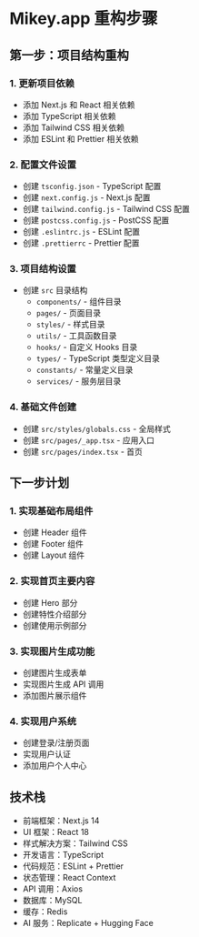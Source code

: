 # Mikey.app 重构步骤

## 第一步：项目结构重构

### 1. 更新项目依赖

- 添加 Next.js 和 React 相关依赖
- 添加 TypeScript 相关依赖
- 添加 Tailwind CSS 相关依赖
- 添加 ESLint 和 Prettier 相关依赖

### 2. 配置文件设置

- 创建 `tsconfig.json` - TypeScript 配置
- 创建 `next.config.js` - Next.js 配置
- 创建 `tailwind.config.js` - Tailwind CSS 配置
- 创建 `postcss.config.js` - PostCSS 配置
- 创建 `.eslintrc.js` - ESLint 配置
- 创建 `.prettierrc` - Prettier 配置

### 3. 项目结构设置

- 创建 `src` 目录结构
  - `components/` - 组件目录
  - `pages/` - 页面目录
  - `styles/` - 样式目录
  - `utils/` - 工具函数目录
  - `hooks/` - 自定义 Hooks 目录
  - `types/` - TypeScript 类型定义目录
  - `constants/` - 常量定义目录
  - `services/` - 服务层目录

### 4. 基础文件创建

- 创建 `src/styles/globals.css` - 全局样式
- 创建 `src/pages/_app.tsx` - 应用入口
- 创建 `src/pages/index.tsx` - 首页

## 下一步计划

### 1. 实现基础布局组件

- 创建 Header 组件
- 创建 Footer 组件
- 创建 Layout 组件

### 2. 实现首页主要内容

- 创建 Hero 部分
- 创建特性介绍部分
- 创建使用示例部分

### 3. 实现图片生成功能

- 创建图片生成表单
- 实现图片生成 API 调用
- 添加图片展示组件

### 4. 实现用户系统

- 创建登录/注册页面
- 实现用户认证
- 添加用户个人中心

## 技术栈

- 前端框架：Next.js 14
- UI 框架：React 18
- 样式解决方案：Tailwind CSS
- 开发语言：TypeScript
- 代码规范：ESLint + Prettier
- 状态管理：React Context
- API 调用：Axios
- 数据库：MySQL
- 缓存：Redis
- AI 服务：Replicate + Hugging Face

